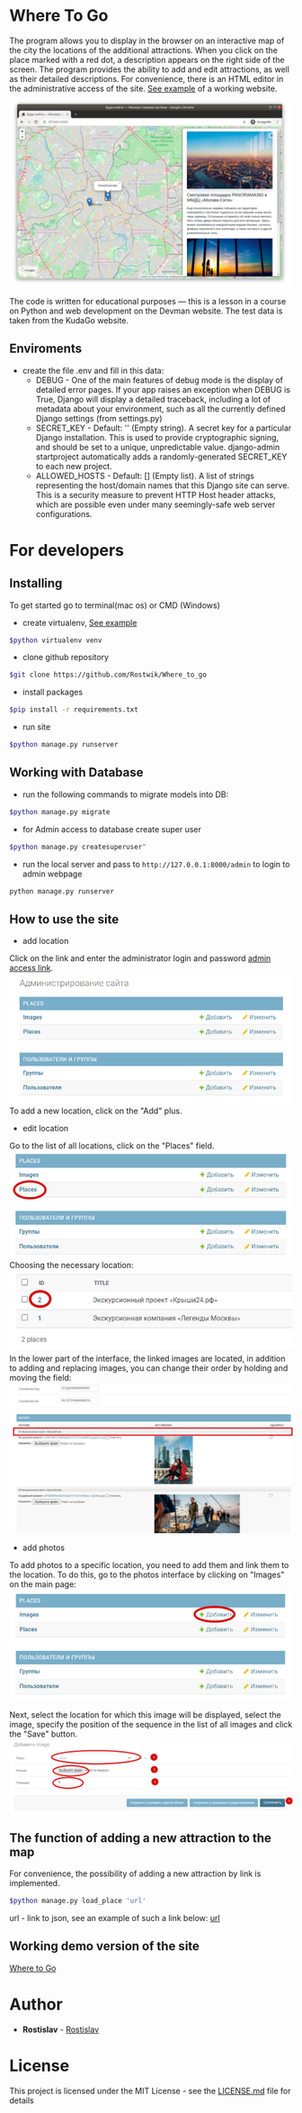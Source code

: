 # Where To Go

The program allows you to display in the browser on an interactive map of the city
the locations of the additional attractions. When you click on the place marked with a red dot,
a description appears on the right side of the screen. The program provides the ability
to add and edit attractions, as well as their detailed descriptions. 
For convenience, there is an HTML editor in the administrative access of the site.
[See example](https://roronoazorostislav.pythonanywhere.com/admin/) of a working website.

![img.png](documentation/img.png)

The code is written for educational purposes — this is a lesson in a course on Python and web development on the Devman website.
The test data is taken from the KudaGo website.

## Enviroments

- create the file .env and fill in this data:
  - DEBUG -
    One of the main features of debug mode is the display of detailed error pages. If your app raises an exception when DEBUG is True, Django will display a detailed traceback, including a lot of metadata about your environment, such as all the currently defined Django settings (from settings.py)
  - SECRET_KEY -
    Default: '' (Empty string).
    A secret key for a particular Django installation. This is used to provide cryptographic signing, and should be set to a unique, unpredictable value.
    django-admin startproject automatically adds a randomly-generated SECRET_KEY to each new project.
  - ALLOWED_HOSTS -
    Default: [] (Empty list).
    A list of strings representing the host/domain names that this Django site can serve. This is a security measure to prevent HTTP Host header attacks, which are possible even under many seemingly-safe web server configurations.
    

# For developers
## Installing

To get started go to terminal(mac os) or CMD (Windows)
- create virtualenv, [See example](https://python-scripts.com/virtualenv)

```bash
$python virtualenv venv
```

- clone github repository

```bash
$git clone https://github.com/Rostwik/Where_to_go
```

- install packages

```bash
$pip install -r requirements.txt
```

- run site

```bash
$python manage.py runserver
```

## Working with Database 

- run the following commands to migrate models into DB:

```bash
$python manage.py migrate 
```

- for Admin access to database create super user 

```bash
$python manage.py createsuperuser"
```

- run the local server and pass to `http://127.0.0.1:8000/admin` to login to admin webpage
```bash
python manage.py runserver
```
## How to use the site
- add location

Сlick on the link and enter the administrator login and password 
[admin access link](http://127.0.0.1:8000/admin).
![img_1.png](documentation/img_1.png)
To add a new location, click on the "Add" plus.

- edit location

Go to the list of all locations, click on the "Places" field.
![img.png](documentation/edit_location.png)
Choosing the necessary location:
![img.png](documentation/edit_location_2.png)
In the lower part of the interface, the linked images are located,
in addition to adding and replacing images, you can change their order
by holding and moving the field:
![img.png](documentation/edit_location_3.png)
- add photos

To add photos to a specific location, you need to add them and link them to the location.
To do this, go to the photos interface by clicking on "Images" on the main page:
![img.png](documentation/image.png)

Next, select the location for which this image will be displayed, select the image,
specify the position of the sequence in the list of all images and click the "Save" button.
![img.png](documentation/image_2.png)

## The function of adding a new attraction to the map

For convenience, the possibility of adding a new attraction by link is implemented.

```bash
$python manage.py load_place 'url' 
```

url - link to json, see an example of such a link below:
[url](https://raw.githubusercontent.com/devmanorg/where-to-go-places/master/places/%D0%92%D0%BE%D0%B4%D0%BE%D0%BF%D0%B0%D0%B4%20%D0%A0%D0%B0%D0%B4%D1%83%D0%B6%D0%BD%D1%8B%D0%B9.json)

## Working demo version of the site

[Where to Go](https://roronoazorostislav.pythonanywhere.com/)

# Author

* **Rostislav** - [Rostislav](https://github.com/Rostwik)

# License

This project is licensed under the MIT License - see the [LICENSE.md](LICENSE.md) file for details


